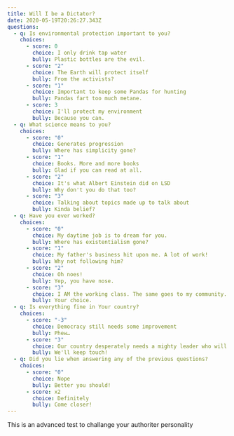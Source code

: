 ```yaml
---
title: Will I be a Dictator?
date: 2020-05-19T20:26:27.343Z
questions:
  - q: Is environmental protection important to you?
    choices:
      - score: 0
        choice: I only drink tap water
        bully: Plastic bottles are the evil.
      - score: "2"
        choice: The Earth will protect itself
        bully: From the activists?
      - score: "1"
        choice: Important to keep some Pandas for hunting
        bully: Pandas fart too much metane.
      - score: 3
        choice: I'll protect my environment
        bully: Because you can.
  - q: What science means to you?
    choices:
      - score: "0"
        choice: Generates progression
        bully: Where has simplicity gone?
      - score: "1"
        choice: Books. More and more books
        bully: Glad if you can read at all.
      - score: "2"
        choice: It's what Albert Einstein did on LSD
        bully: Why don't you do that too?
      - score: "3"
        choice: Talking about topics made up to talk about
        bully: Kinda belief?
  - q: Have you ever worked?
    choices:
      - score: "0"
        choice: My daytime job is to dream for you.
        bully: Where has existentialism gone?
      - score: "1"
        choice: My father's business hit upon me. A lot of work!
        bully: Why not following him?
      - score: "2"
        choice: Oh noes!
        bully: Yep, you have nose.
      - score: "3"
        choice: I AM the working class. The same goes to my community.
        bully: Your choice.
  - q: Is everything fine in Your country?
    choices:
      - score: "-3"
        choice: Democracy still needs some improvement
        bully: Phew…
      - score: "3"
        choice: Our country desperately needs a mighty leader who will do what has to be done.
        bully: We'll keep touch!
  - q: Did you lie when answering any of the previous questions?
    choices:
      - score: "0"
        choice: Nope
        bully: Better you should!
      - score: x2
        choice: Definitely
        bully: Come closer!
---
```

This is an advanced test to challange your authoriter personality
